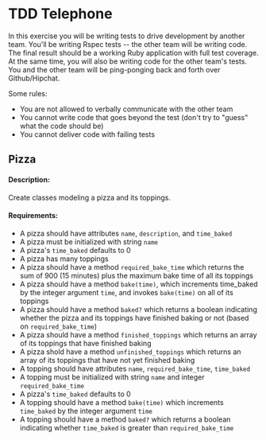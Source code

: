 # TDD Telephone

In this exercise you will be writing tests to drive development by another team. You'll be writing Rspec tests -- the other team will be writing code. The final result should be a working Ruby application with full test coverage. At the same time, you will also be writing code for the other team's tests. You and the other team will be ping-ponging back and forth over Github/Hipchat.

Some rules:
- You are not allowed to verbally communicate with the other team
- You cannot write code that goes beyond the test (don't try to "guess" what the code should be)
- You cannot deliver code with failing tests

## Pizza

#### Description:
Create classes modeling a pizza and its toppings.

#### Requirements:
- A pizza should have attributes `name`, `description`, and `time_baked`
- A pizza must be initialized with string `name`
- A pizza's `time_baked` defaults to 0
- A pizza has many toppings
- A pizza should have a method `required_bake_time` which returns the sum of 900 (15 minutes) plus the maximum bake time of all its toppings
- A pizza should have a method `bake(time)`, which increments time_baked by the integer argument `time`, and invokes `bake(time)` on all of its toppings
- A pizza should have a method `baked?` which returns a boolean indicating whether the pizza and its toppings have finished baking or not (based on `required_bake_time`)
- A pizza should have a method `finished_toppings` which returns an array of its toppings that have finished baking
- A pizza shold have a method `unfinished_toppings` which returns an array of its toppings that have not yet finished baking
- A topping should have attributes `name`, `required_bake_time`, `time_baked`
- A topping must be initialized with string `name` and integer `required_bake_time`
- A pizza's `time_baked` defaults to 0
- A topping should have a method `bake(time)` which increments `time_baked` by the integer argument `time`
- A topping should have a method `baked?` which returns a boolean indicating whether `time_baked` is greater than `required_bake_time`